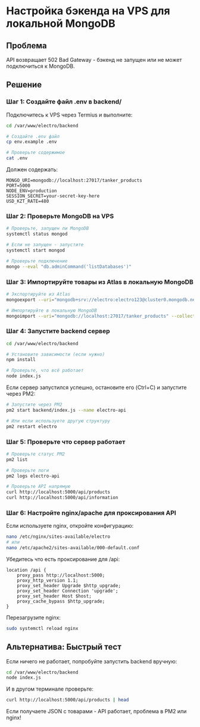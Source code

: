# Настройка бэкенда на VPS для локальной MongoDB

## Проблема
API возвращает 502 Bad Gateway - бэкенд не запущен или не может подключиться к MongoDB.

## Решение

### Шаг 1: Создайте файл .env в backend/
Подключитесь к VPS через Termius и выполните:

```bash
cd /var/www/electro/backend

# Создайте .env файл
cp env.example .env

# Проверьте содержимое
cat .env
```

Должен содержать:
```env
MONGO_URI=mongodb://localhost:27017/tanker_products
PORT=5000
NODE_ENV=production
SESSION_SECRET=your-secret-key-here
USD_KZT_RATE=480
```

### Шаг 2: Проверьте MongoDB на VPS

```bash
# Проверьте, запущен ли MongoDB
systemctl status mongod

# Если не запущен - запустите
systemctl start mongod

# Проверьте подключение
mongo --eval "db.adminCommand('listDatabases')"
```

### Шаг 3: Импортируйте товары из Atlas в локальную MongoDB

```bash
# Экспортируйте из Atlas
mongoexport --uri="mongodb+srv://electro:electro123@cluster0.mongodb.net/Tanker_products" --collection=products --out=products.json

# Импортируйте в локальную MongoDB
mongoimport --uri="mongodb://localhost:27017/tanker_products" --collection=products --file=products.json
```

### Шаг 4: Запустите backend сервер

```bash
cd /var/www/electro/backend

# Установите зависимости (если нужно)
npm install

# Проверьте, что всё работает
node index.js
```

Если сервер запустился успешно, остановите его (Ctrl+C) и запустите через PM2:

```bash
# Запустите через PM2
pm2 start backend/index.js --name electro-api

# Или если используете другую структуру
pm2 restart electro
```

### Шаг 5: Проверьте что сервер работает

```bash
# Проверьте статус PM2
pm2 list

# Проверьте логи
pm2 logs electro-api

# Проверьте API напрямую
curl http://localhost:5000/api/products
curl http://localhost:5000/api/information
```

### Шаг 6: Настройте nginx/apache для проксирования API

Если используете nginx, откройте конфигурацию:

```bash
nano /etc/nginx/sites-available/electro
# или
nano /etc/apache2/sites-available/000-default.conf
```

Убедитесь что есть проксирование для /api:

```nginx
location /api {
    proxy_pass http://localhost:5000;
    proxy_http_version 1.1;
    proxy_set_header Upgrade $http_upgrade;
    proxy_set_header Connection 'upgrade';
    proxy_set_header Host $host;
    proxy_cache_bypass $http_upgrade;
}
```

Перезагрузите nginx:
```bash
sudo systemctl reload nginx
```

## Альтернатива: Быстрый тест

Если ничего не работает, попробуйте запустить backend вручную:

```bash
cd /var/www/electro/backend
node index.js
```

И в другом терминале проверьте:
```bash
curl http://localhost:5000/api/products | head
```

Если получаете JSON с товарами - API работает, проблема в PM2 или nginx!

